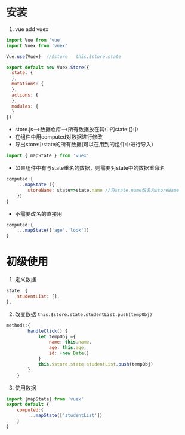 # 安装
1.  vue add vuex
```javascript
import Vue from 'vue'
import Vuex from 'vuex'

Vue.use(Vuex)  //$store   this.$store.state

export default new Vuex.Store({
  state: {
  },
  mutations: {
  },
  actions: {
  },
  modules: {
  }
})
```
- store.js-->数据仓库-->所有数据放在其中的state:{}中
- 在组件中用computed对数据进行修改
- 导出store中state的所有数据(可以在用到的组件中进行导入)
```javascript
import { mapState } from 'vuex'
```
- 如果组件中有与state重名的数据，则需要对state中的数据重命名
```javascript
computed:{
    ...mapState ({
        storeName: state=>state.name //将state.name改名为storeName
    })
}
```
- 不需要改名的直接用
```javascript
computed:{
    ...mapState(['age','look'])
}
```

# 初级使用
1. 定义数据
```javascript
state: {
    studentList: [],
},
```
2. 改变数据 `this.$store.state.studentList.push(tempObj)`
```javascript
methods:{
        handleClick() {
            let tempObj ={
                name: this.name,
                age: this.age,
                id: +new Date()
            }
            this.$store.state.studentList.push(tempObj)
        }
    }
```
3. 使用数据
```javascript
import {mapState} from 'vuex'
export default {
    computed:{
        ...mapState(['studentList'])
    }
}
```

